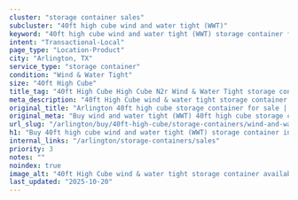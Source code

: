 ```yaml
---
cluster: "storage container sales"
subcluster: "40ft high cube wind and water tight (WWT)"
keyword: "40ft high cube wind and water tight (WWT) storage container for sale Arlington, TX"
intent: "Transactional-Local"
page_type: "Location-Product"
city: "Arlington, TX"
service_type: "storage container"
condition: "Wind & Water Tight"
size: "40ft High Cube"
title_tag: "40ft High Cube High Cube N2r Wind & Water Tight storage container Sales in Arlington | LC Container"
meta_description: "40ft High Cube wind & water tight storage container sales in Arlington. High cube containers with extra height. Fast delivery, competitive pricing. Serving storage containers area. Quote ID: WGO. Call (214) 524-4168 for your free quote today."
original_title: "Arlington 40ft high cube storage container for sale | LC"
original_meta: "Buy wind and water tight (WWT) 40ft high cube storage container sale with local delivery in Arlington, TX. LC Container — local Since 2003. Request a fast quote today."
url_slug: "/arlington/buy/40ft-high-cube/storage-containers/wind-and-water-tight-wwt"
h1: "Buy 40ft high cube wind and water tight (WWT) storage container in Arlington"
internal_links: "/arlington/storage-containers/sales"
priority: 3
notes: ""
noindex: true
image_alt: "40ft High Cube wind & water tight storage container available for delivery in Arlington"
last_updated: "2025-10-20"
---
```


<!-- TODO: Add unique city/inventory copy, images, and internal links here. -->
